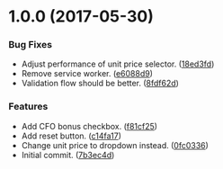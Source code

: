 <a name="1.0.0"></a>
# 1.0.0 (2017-05-30)


### Bug Fixes

* Adjust performance of unit price selector. ([18ed3fd](https://github.com/NiXXeD/dinnertime/commit/18ed3fd))
* Remove service worker. ([e6088d9](https://github.com/NiXXeD/dinnertime/commit/e6088d9))
* Validation flow should be better. ([8fdf62d](https://github.com/NiXXeD/dinnertime/commit/8fdf62d))


### Features

* Add CFO bonus checkbox. ([f81cf25](https://github.com/NiXXeD/dinnertime/commit/f81cf25))
* Add reset button. ([c14fa17](https://github.com/NiXXeD/dinnertime/commit/c14fa17))
* Change unit price to dropdown instead. ([0fc0336](https://github.com/NiXXeD/dinnertime/commit/0fc0336))
* Initial commit. ([7b3ec4d](https://github.com/NiXXeD/dinnertime/commit/7b3ec4d))



